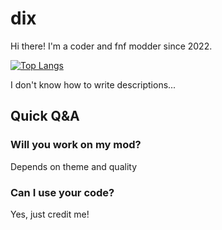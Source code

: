 # dix

Hi there! I'm a coder and fnf modder since 2022.

[![Top Langs](https://github-readme-stats.vercel.app/api/top-langs/?username=dix-nutz)](https://github.com/anuraghazra/github-readme-stats)

I don't know how to write descriptions...

## Quick Q&A

### Will you work on my mod?
  Depends on theme and quality

### Can I use your code?
  Yes, just credit me!

<!--
**dix-nutz/dix-nutz** is a ✨ _special_ ✨ repository because its `README.md` (this file) appears on your GitHub profile.

Here are some ideas to get you started:

- 🔭 I’m currently working on ...
- 🌱 I’m currently learning ...
- 👯 I’m looking to collaborate on ...
- 🤔 I’m looking for help with ...
- 💬 Ask me about ...
- 📫 How to reach me: ...
- 😄 Pronouns: ...
- ⚡ Fun fact: ...
-->
